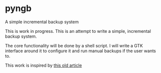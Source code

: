 # pyngb

A simple incremental backup system

This is work in progress. This is an attempt to write a simple,
incremental backup system.

The core functionality will be done by a shell script. I will write a GTK
interface around it to configure it and run manual backups if the user wants
to.

This work is inspired by 
[this old article](http://www.mikerubel.org/computers/rsync_snapshots/)

